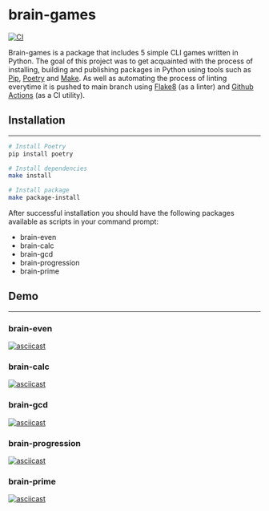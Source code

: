 # brain-games

[![CI](https://github.com/justpwned/python-project-lvl1/actions/workflows/ci.yml/badge.svg)](https://github.com/justpwned/python-project-lvl1/actions/workflows/ci.yml)

Brain-games is a package that includes 5 simple CLI games written in Python. The goal of this project was to get acquainted with the process of installing, building and publishing packages in Python using tools such as [Pip](https://pip.pypa.io/en/stable/), [Poetry](https://python-poetry.org/) and [Make](https://www.gnu.org/software/make/). As well as automating the process of linting everytime it is pushed to main branch using [Flake8](https://flake8.pycqa.org/en/latest/) (as a linter) and [Github Actions](https://github.com/features/actions) (as a CI utility).

## Installation

---

```bash
# Install Poetry
pip install poetry

# Install dependencies
make install

# Install package
make package-install
```

After successful installation you should have the following packages available as scripts in your command prompt:

- brain-even
- brain-calc
- brain-gcd
- brain-progression
- brain-prime

## Demo

---

### brain-even

[![asciicast](https://asciinema.org/a/KtHWVuOJWApI3N3a5dyCw5uCm.png)](https://asciinema.org/a/KtHWVuOJWApI3N3a5dyCw5uCm)

### brain-calc

[![asciicast](https://asciinema.org/a/DvaF7asVXi0IrPxMgpR6auzoY.png)](https://asciinema.org/a/DvaF7asVXi0IrPxMgpR6auzoY)

### brain-gcd

[![asciicast](https://asciinema.org/a/VYPUb2vopzeaXByIoUFJLsh1X.png)](https://asciinema.org/a/VYPUb2vopzeaXByIoUFJLsh1X)

### brain-progression

[![asciicast](https://asciinema.org/a/utA9w9CEUNBfpO4D2ozZAHXCB.png)](https://asciinema.org/a/utA9w9CEUNBfpO4D2ozZAHXCB)

### brain-prime

[![asciicast](https://asciinema.org/a/gSH74Uxhfion698WnSRj22YNX.png)](https://asciinema.org/a/gSH74Uxhfion698WnSRj22YNX)